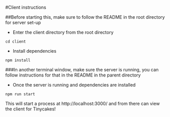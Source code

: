 #Client instructions

##Before starting this, make sure to follow the README in the root directory for server set-up

- Enter the client directory from the root directory

```
cd client
```

- Install dependencies

```
npm install
```

###In another terminal window, make sure the server is running, you can follow instructions for that in the README in the parent directory

- Once the server is running and dependencies are installed

```
npm run start

```

This will start a process at http://localhost:3000/ and from there can view the client for Tinycakes!
